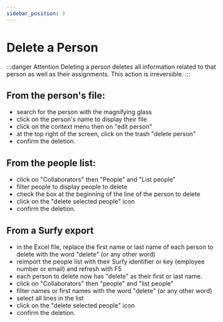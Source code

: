 ```yaml
---
sidebar_position: 3
---
```


# Delete a Person

:::danger Attention
Deleting a person deletes all information related to that person as well as their assignments.
This action is irreversible. 
:::

## From the person's file:

-   search for the person with the magnifying glass
-   click on the person's name to display their file
-   click on the context menu then on "edit person"
-   at the top right of the screen, click on the trash "delete person"
-   confirm the deletion.


## From the people list:

-   click on "Collaborators" then "People" and "List people"
-   filter people to display people to delete
-   check the box at the beginning of the line of the person to delete
-   click on the "delete selected people" icon
-   confirm the deletion.


## From a Surfy export

-   in the Excel file, replace the first name or last name of each person to delete with the word "delete" (or any other word)
-   reimport the people list with their Surfy identifier or key (employee number or email) and refresh with F5
-   each person to delete now has "delete" as their first or last name. 
-   click on "Collaborators" then "people" and "list people"
-   filter names or first names with the word "delete" (or any other word)
-   select all lines in the list
-   click on the "delete selected people" icon
-   confirm the deletion.
